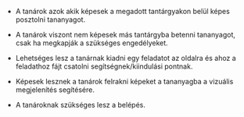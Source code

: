 - A tanárok azok akik képesek a megadott tantárgyakon belül képes posztolni tananyagot. 

- A tanárok viszont nem képesek más tantárgyba betenni tananyagot, csak ha megkapják a szükséges engedélyeket.

- Lehetséges lesz a tanárnak kiadni egy feladatot az oldalra és ahoz a feladathoz fájt csatolni segítségnek/kiindulási pontnak.

- Képesek lesznek a tanárok felrakni képeket a tananyagba a vizuális megjelenítés segítésére.

- A tanároknak szükséges lesz a belépés.